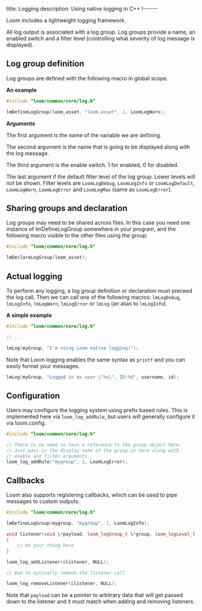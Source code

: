 title: Logging
description: Using native logging in C++
!------

Loom includes a lightweight logging framework.

All log output is associated with a log group. Log groups provide a name,
an enabled switch and a filter level (controlling what severity of log message
is displayed).

## Log group definition

Log groups are defined with the following macro in global scope.

**An example**
~~~cpp
#include "loom/common/core/log.h"

lmDefineLogGroup(loom_asset, "loom.asset", 1, LoomLogWarn);
~~~

**Arguments**

The first argument is the name of the variable we are defining.

The second argument is the name that is going to be displayed along with the
log message.

The third argument is the enable switch. 1 for enabled, 0 for disabled.

The last argument if the default filter level of the log group. Lower levels
will not be shown. Filter levels are `LoomLogDebug`, `LoomLogInfo` or `LoomLogDefault`,
`LoomLogWarn`, `LoomLogError` and `LoomLogMax` (same as `LoomLogError`).

## Sharing groups and declaration

Log groups may need to be shared across files. In this case you need one
instance of lmDefineLogGroup somewhere in your program, and the following
macro visible to the other files using the group:

~~~cpp
#include "loom/common/core/log.h"

lmDeclareLogGroup(loom_asset);
~~~

## Actual logging

To perform any logging, a log group definition or declaration must preceed
the log call. Then we can call one of the following macros: `lmLogDebug`,
`lmLogInfo`, `lmLogWarn`, `lmLogError` or `lmLog` (an alias to `lmLogInfo`). 

**A simple example**
~~~cpp
#include "loom/common/core/log.h"

// ...

lmLog(myGroup, "I'm using Loom native logging!");
~~~

Note that Loom logging enables the same syntax as `printf` and you can easily
format your messages.

~~~cpp
lmLog(myGroup, "Logged in as user \"%s\", ID:%d", username, id);
~~~

## Configuration

Users may configure the logging system using prefix based rules. This is
implemented here via `loom_log_addRule`, but users will generally configure
it via loom.config.

~~~cpp
#include "loom/common/core/log.h"

// There is no need to have a reference to the group object here.
// Just pass in the display name of the group in here along with
// enable and filter arguments.
loom_log_addRule("mygroup", 1, LoomLogError);
~~~

## Callbacks

Loom also supports registering callbacks, which can be used to pipe messages
to custom outputs.

~~~cpp
#include "loom/common/core/log.h"

lmDefineLogGroup(mygroup, "mygroup", 1, LoomLogInfo);

void listener(void \*payload, loom_logGroup_t \*group, loom_logLevel_t, const char \*msg)
{
    // Do your thing here
}

loom_log_addListener(&listener, NULL);

// And to optinally remove the listener call

loom_log_removeListener(&listener, NULL);
~~~

Note that `payload` can be a pointer to arbitrary data that will get passed down
to the listener and it must match when adding and removing listeners.